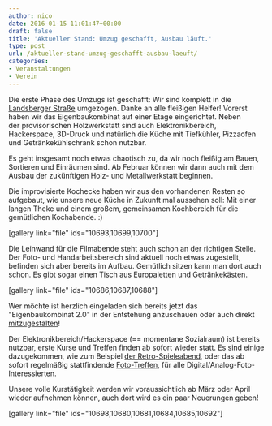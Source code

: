 ```yaml
---
author: nico
date: 2016-01-15 11:01:47+00:00
draft: false
title: 'Aktueller Stand: Umzug geschafft, Ausbau läuft.'
type: post
url: /aktueller-stand-umzug-geschafft-ausbau-laeuft/
categories:
- Veranstaltungen
- Verein
---
```


Die erste Phase des Umzugs ist geschafft: Wir sind komplett in die [Landsberger Straße](/anfahrt/) umgezogen. Danke an alle fleißigen Helfer! Vorerst haben wir das Eigenbaukombinat auf einer Etage eingerichtet. Neben der provisorischen Holzwerkstatt sind auch Elektronikbereich, Hackerspace, 3D-Druck und natürlich die Küche mit Tiefkühler, Pizzaofen und Getränkekühlschrank schon nutzbar.<!-- more -->

Es geht insgesamt noch etwas chaotisch zu, da wir noch fleißig am Bauen, Sortieren und Einräumen sind. Ab Februar können wir dann auch mit dem Ausbau der zukünftigen Holz- und Metallwerkstatt beginnen.

Die improvisierte Kochecke haben wir aus den vorhandenen Resten so aufgebaut, wie unsere neue Küche in Zukunft mal aussehen soll: Mit einer langen Theke und einem großem, gemeinsamen Kochbereich für die gemütlichen Kochabende. :)

[gallery link="file" ids="10693,10699,10700"]

Die Leinwand für die Filmabende steht auch schon an der richtigen Stelle. Der Foto- und Handarbeitsbereich sind aktuell noch etwas zugestellt, befinden sich aber bereits im Aufbau. Gemütlich sitzen kann man dort auch schon. Es gibt sogar einen Tisch aus Europaletten und Getränkekästen.

[gallery link="file" ids="10686,10687,10688"]

Wer möchte ist herzlich eingeladen sich bereits jetzt das "Eigenbaukombinat 2.0" in der Entstehung anzuschauen oder auch direkt [mitzugestalten](/mitmachen/)!

Der Elektronikbereich/Hackerspace (== momentane Sozialraum) ist bereits nutzbar, erste Kurse und Treffen finden ab sofort wieder statt. Es sind einige dazugekommen, wie zum Beispiel [der Retro-Spieleabend](/retro-spieleabend/), oder das ab sofort regelmäßig stattfindende [Foto-Treffen](/foto-treffen/), für alle Digital/Analog-Foto-Interessierten.

Unsere volle Kurstätigkeit werden wir voraussichtlich ab März oder April wieder aufnehmen können, auch dort wird es ein paar Neuerungen geben!

[gallery link="file" ids="10698,10680,10681,10684,10685,10692"]


